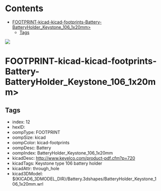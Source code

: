



Contents
========

* [FOOTPRINT-kicad-kicad-footprints-Battery-BatteryHolder_Keystone_106_1x20mm>](#footprint-kicad-kicad-footprints-battery-batteryholder_keystone_106_1x20mm)
	* [Tags](#tags)
  
![][im]
# FOOTPRINT-kicad-kicad-footprints-Battery-BatteryHolder_Keystone_106_1x20mm>

## Tags

- index: 12
- hexID: 
- oompType: FOOTPRINT
- oompSize: kicad
- oompColor: kicad-footprints
- oompDesc: Battery
- oompIndex: BatteryHolder_Keystone_106_1x20mm
- kicadDesc: http://www.keyelco.com/product-pdf.cfm?p=720
- kicadTags: Keystone type 106 battery holder
- kicadAttr: through_hole
- kicad3DModel: ${KICAD6_3DMODEL_DIR}/Battery.3dshapes/BatteryHolder_Keystone_106_1x20mm.wrl



[im]: image.png
